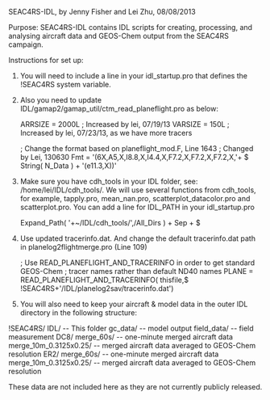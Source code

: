 SEAC4RS-IDL, by Jenny Fisher and Lei Zhu, 08/08/2013

Purpose:
SEAC4RS-IDL contains IDL scripts for creating, processing, and analysing aircraft data and GEOS-Chem output from the SEAC4RS campaign.

Instructions for set up:
1. You will need to include a line in your idl_startup.pro that defines the !SEAC4RS system variable. 

2. Also you need to update IDL/gamap2/gamap_util/ctm_read_planeflight.pro as below:

   ARRSIZE  = 2000L ; Increased by lei, 07/19/13
   VARSIZE  = 150L  ; Increased by lei, 07/23/13, as we have more tracers

   ; Change the format based on planeflight_mod.F, Line 1643
   ; Changed by Lei, 130630
   Fmt = '(6X,A5,X,I8.8,X,I4.4,X,F7.2,X,F7.2,X,F7.2,X,'+ $
          String( N_Data ) + '(e11.3,X))'

3. Make sure you have cdh_tools in your IDL folder, see: /home/lei/IDL/cdh_tools/. We will use several functions from cdh_tools, for example, tapply.pro, mean_nan.pro, scatterplot_datacolor.pro and scatterplot.pro.
You can add a line for IDL_PATH in your idl_startup.pro

   Expand_Path( '+~/IDL/cdh_tools/',/All_Dirs ) + Sep + $

4. Use updated tracerinfo.dat. And change the default tracerinfo.dat path in planelog2flightmerge.pro (Line 109)

      ; Use READ_PLANEFLIGHT_AND_TRACERINFO in order to get standard GEOS-Chem
      ; tracer names rather than default ND40 names
      PLANE = READ_PLANEFLIGHT_AND_TRACERINFO( thisfile,$
      !SEAC4RS+'/IDL/planelog2sav/tracerinfo.dat')

5. You will also need to keep your aircraft & model data in the outer IDL directory in the following structure: 

!SEAC4RS/
   IDL/        -- This folder
   gc_data/    -- model output 
   field_data/ -- field measurement
     DC8/ 
       merge_60s/             -- one-minute merged aircraft data 
       merge_10m_0.3125x0.25/ -- merged aircraft data averaged to GEOS-Chem resolution
     ER2/ 
       merge_60s/             -- one-minute merged aircraft data 
       merge_10m_0.3125x0.25/ -- merged aircraft data averaged to GEOS-Chem resolution
       
These data are not included here as they are not currently publicly released.
